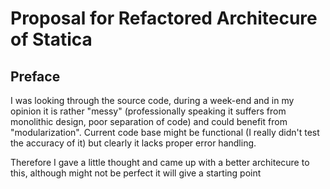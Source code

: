 # Proposal for Refactored Architecure of Statica

## Preface

I was looking through the source code, during a week-end and in my opinion it is rather "messy" (professionally speaking it suffers from monolithic design, poor separation of code) and could benefit from "modularization". Current code base might be functional (I really didn't test the accuracy of it) but clearly it lacks proper error handling.

Therefore I gave a little thought and came up with a better architecure to this, although might not be perfect it will give a starting point 